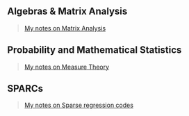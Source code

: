 ## Algebras & Matrix Analysis
> [My notes on Matrix Analysis](./test.pdf)

## Probability and Mathematical Statistics
> [My notes on Measure Theory](./test.pdf)

## SPARCs
> [My notes on Sparse regression codes](./test.pdf)
